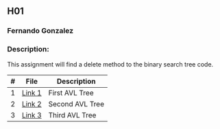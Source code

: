## H01
### Fernando Gonzalez
### Description: 

This assignment will find a delete method to the binary search tree code.

|  #  |  File  |  Description  |
| :---: | ---------------- | -------------------------------------------------- |
|  1  |  [Link 1](A03.cpp)  | First AVL Tree |
|  2  |  [Link 2](A03.cpp)  | Second AVL Tree |
|  3  |  [Link 3](A03.cpp)  | Third AVL Tree  |
